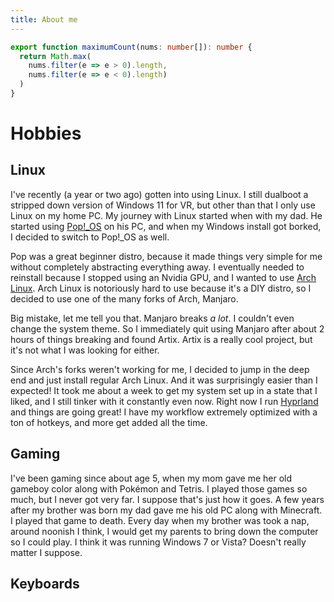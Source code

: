 ```yaml
---
title: About me
---
```


```ts title="/src/lib/utils.ts"
export function maximumCount(nums: number[]): number {
  return Math.max(
    nums.filter(e => e > 0).length,
    nums.filter(e => e < 0).length)
  )
}
```

# Hobbies

## Linux

I've recently (a year or two ago) gotten into using Linux. I still dualboot a stripped down version of Windows 11 for VR, but other than that I only use Linux on my home PC. My journey with Linux started when with my dad. He started using [Pop!\_OS](https://pop.system76.com) on his PC, and when my Windows install got borked, I decided to switch to Pop!\_OS as well.

Pop was a great beginner distro, because it made things very simple for me without completely abstracting everything away. I eventually needed to reinstall because I stopped using an Nvidia GPU, and I wanted to use [Arch Linux](https://archlinux.org/). Arch Linux is notoriously hard to use because it's a DIY distro, so I decided to use one of the many forks of Arch, Manjaro.

Big mistake, let me tell you that. Manjaro breaks _a lot_. I couldn't even change the system theme. So I immediately quit using Manjaro after about 2 hours of things breaking and found Artix. Artix is a really cool project, but it's not what I was looking for either.

Since Arch's forks weren't working for me, I decided to jump in the deep end and just install regular Arch Linux. And it was surprisingly easier than I expected! It took me about a week to get my system set up in a state that I liked, and I still tinker with it constantly even now. Right now I run [Hyprland](https://hyprland.org/) and things are going great! I have my workflow extremely optimized with a ton of hotkeys, and more get added all the time.

## Gaming

I've been gaming since about age 5, when my mom gave me her old gameboy color along with Pokémon and Tetris. I played those games so much, but I never got very far. I suppose that's just how it goes. A few years after my brother was born my dad gave me his old PC along with Minecraft. I played that game to death. Every day when my brother was took a nap, around noonish I think, I would get my parents to bring down the computer so I could play. I think it was running Windows 7 or Vista? Doesn't really matter I suppose.

## Keyboards
